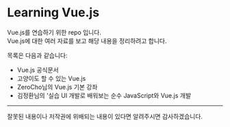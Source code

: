 # Learning Vue.js

Vue.js를 연습하기 위한 repo 입니다. <br>
Vue.js에 대한 여러 자료를 보고 해당 내용을 정리하려고 합니다.

목록은 다음과 같습니다:
- Vue.js 공식문서
- 고양이도 할 수 있는 Vue.js
- ZeroCho님의 Vue.js 기본 강좌
- 김정환님의 '실습 UI 개발로 배워보는 순수 JavaScript와 Vue.js 개발
---
잘못된 내용이나 저작권에 위배되는 내용이 있다면 알려주시면 감사하겠습니다.